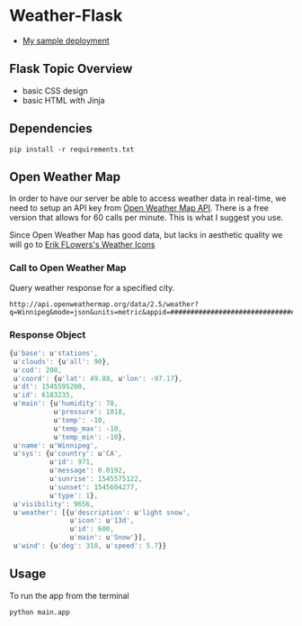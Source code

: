 # Weather-Flask

* [My sample deployment](https://weather-226421.appspot.com/)

## Flask Topic Overview
* basic CSS design
* basic HTML with Jinja

## Dependencies

```shell
pip install -r requirements.txt
```

## Open Weather Map

In order to have our server be able to access weather data in real-time, we need to setup an API key from [Open Weather Map API](https://openweathermap.org/api). There is a free version that allows for 60 calls per minute. This is what I suggest you use.

Since Open Weather Map has good data, but lacks in aesthetic quality we will go to [Erik FLowers's Weather Icons](https://erikflowers.github.io/weather-icons/)

### Call to Open Weather Map 
Query weather response for a specified city.

```
http://api.openweathermap.org/data/2.5/weather?q=Winnipeg&mode=json&units=metric&appid=################################
```

### Response Object

```js
{u'base': u'stations',
 u'clouds': {u'all': 90},
 u'cod': 200,
 u'coord': {u'lat': 49.88, u'lon': -97.17},
 u'dt': 1545595200,
 u'id': 6183235,
 u'main': {u'humidity': 78,
           u'pressure': 1018,
           u'temp': -10,
           u'temp_max': -10,
           u'temp_min': -10},
 u'name': u'Winnipeg',
 u'sys': {u'country': u'CA',
          u'id': 971,
          u'message': 0.0192,
          u'sunrise': 1545575122,
          u'sunset': 1545604277,
          u'type': 1},
 u'visibility': 9656,
 u'weather': [{u'description': u'light snow',
               u'icon': u'13d',
               u'id': 600,
               u'main': u'Snow'}],
 u'wind': {u'deg': 310, u'speed': 5.7}}
 ```


 ## Usage
 To run the app from the terminal
 
 ```shell
 python main.app
 ```
